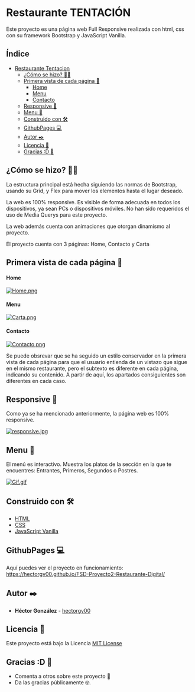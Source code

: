 
# Restaurante TENTACIÓN

Este proyecto es una página web Full Responsive realizada con html, css con su framework Bootstrap y JavaScript Vanilla.

## Índice

- [Restaurante Tentacion](#Restaurante-TENTACIÓN)
  - [¿Cómo se hizo? 👩‍🏭](#¿Cómo-se-hizo?-👩‍🏭)
  - [Primera vista de cada página 🥇](#Primera-vista-de-cada-página-🥇)
    - [Home](#Home)
    - [Menu](#Menu)
    - [Contacto](#Contacto)
  - [Responsive 📑](#Responsive-📑)
  - [Menu 🍔](#Menu-🍔)
  - [Construido con 🛠️](#Construido-con-🛠️)
  - [GithubPages 💻](#GithubPages-💻)
  - [Autor ✒️](#Autor-✒️)
  - [Licencia 📄](#Licencia-📄)
  - [Gracias :D 🎁](#Gracias-:D-🎁)

## ¿Cómo se hizo? 👩‍🏭

La estructura principal está hecha siguiendo las normas de Bootstrap, usando su Grid, y Flex para mover los elementos hasta el lugar deseado.

La web es 100% responsive. Es visible de forma adecuada en todos los dispositivos, ya sean PCs o dispositivos móviles. No han sido requeridos el uso de Media Querys para este proyecto.

La web además cuenta con animaciones que otorgan dinamismo al proyecto.

El proyecto cuenta con 3 páginas: Home, Contacto y Carta

## Primera vista de cada página 🥇

#### Home

[![Home.png](https://i.postimg.cc/L8btbGx7/Home.png)](https://postimg.cc/SncYX1F7)

#### Menu

[![Carta.png](https://i.postimg.cc/CLWMrNj7/Carta.png)](https://postimg.cc/GHx1HvgT)

#### Contacto

[![Contacto.png](https://i.postimg.cc/zB0XdYjH/Contacto.png)](https://postimg.cc/8JfS53xT)

Se puede obsrevar que se ha seguido un estilo conservador en la primera vista de cada página para que el usuario entienda de un vistazo que sigue en el mismo restaurante, pero el subtexto es diferente en cada página, indicando su contenido. A partir de aquí, los apartados consiguientes son diferentes en cada caso.

## Responsive 📑

Como ya se ha mencionado anteriormente, la página web es 100% responsive. 

[![responsive.jpg](https://i.postimg.cc/7Y87BVhN/responsive.jpg)](https://postimg.cc/6TcyqCd7)

## Menu 🍔

El menú es interactivo. Muestra los platos de la sección en la que te encuentres: Entrantes, Primeros, Segundos o Postres.

[![Gif.gif](https://i.postimg.cc/SxMmgwTZ/Gif.gif)](https://postimg.cc/21Cp6Xfv)

## Construido con 🛠️


* [HTML](https://developer.mozilla.org/es/docs/Web/HTML) 
* [CSS](https://developer.mozilla.org/es/docs/Web/CSS) 
* [JavaScript Vanilla](https://developer.mozilla.org/es/docs/Web/JavaScript) 

## GithubPages 💻

Aquí puedes ver el proyecto en funcionamiento: https://hectorgv00.github.io/FSD-Proyecto2-Restaurante-Digital/

## Autor ✒️


* **Héctor González** - [hectorgv00](https://github.com/hectorgv00)

## Licencia 📄

Este proyecto está bajo la Licencia [MIT License](https://github.com/hectorgv00/FSD-Proyecto2-Restaurante-Digital/blob/master/LICENSE)

## Gracias :D 🎁

* Comenta a otros sobre este proyecto 📢
* Da las gracias públicamente 🤓.